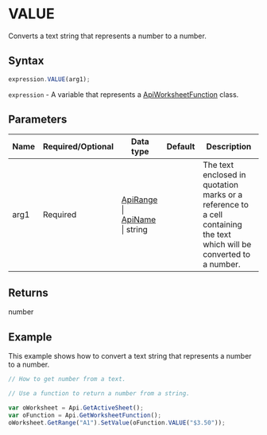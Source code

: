 # VALUE

Converts a text string that represents a number to a number.

## Syntax

```javascript
expression.VALUE(arg1);
```

`expression` - A variable that represents a [ApiWorksheetFunction](../ApiWorksheetFunction.md) class.

## Parameters

| **Name** | **Required/Optional** | **Data type** | **Default** | **Description** |
| ------------- | ------------- | ------------- | ------------- | ------------- |
| arg1 | Required | [ApiRange](../../ApiRange/ApiRange.md) \| [ApiName](../../ApiName/ApiName.md) \| string |  | The text enclosed in quotation marks or a reference to a cell containing the text which will be converted to a number. |

## Returns

number

## Example

This example shows how to convert a text string that represents a number to a number.

```javascript editor-xlsx
// How to get number from a text.

// Use a function to return a number from a string.

var oWorksheet = Api.GetActiveSheet();
var oFunction = Api.GetWorksheetFunction();
oWorksheet.GetRange("A1").SetValue(oFunction.VALUE("$3.50"));
```
